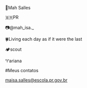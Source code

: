 🍃Mah Salles

🇧🇷PR

📷@mah_isa._

🍀Living each day as if it were the last

🏕️scout

♈ariana

#Meus contatos

maisa.salles@escola.pr.gov.br

